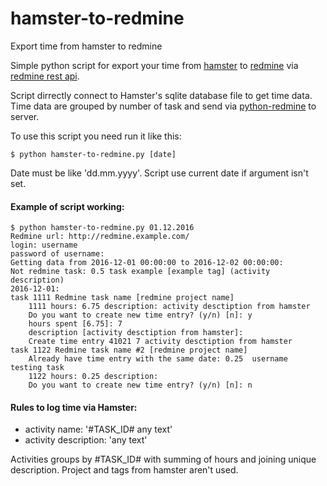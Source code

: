 # hamster-to-redmine
Export time from hamster to redmine

Simple python script for export your time from [hamster](https://github.com/projecthamster/hamster) to [redmine](http://www.redmine.org/) via [redmine rest api](http://www.redmine.org/projects/redmine/wiki/Rest_api).

Script dirrectly connect to Hamster's sqlite database file to get time data. Time data are grouped by number of task and send via [python-redmine](http://python-redmine.readthedocs.io/installation.html) to server.

To use this script you need run it like this:
```
$ python hamster-to-redmine.py [date]
```
Date must be like 'dd.mm.yyyy'. Script use current date if argument isn't set.

#### Example of script working:
```
$ python hamster-to-redmine.py 01.12.2016
Redmine url: http://redmine.example.com/
login: username
password of username: 
Getting data from 2016-12-01 00:00:00 to 2016-12-02 00:00:00:
Not redmine task: 0.5 task example [example tag] (activity description)
2016-12-01:
task 1111 Redmine task name [redmine project name]
    1111 hours: 6.75 description: activity desctiption from hamster
    Do you want to create new time entry? (y/n) [n]: y
    hours spent [6.75]: 7
    description [activity desctiption from hamster]:
    Create time entry 41021 7 activity desctiption from hamster
task 1122 Redmine task name #2 [redmine project name]
    Already have time entry with the same date: 0.25  username  testing task
    1122 hours: 0.25 description:
    Do you want to create new time entry? (y/n) [n]: n
```

#### Rules to log time via Hamster:
* activity name: '#TASK_ID# any text'
* activity description: 'any text'

Activities groups by #TASK_ID# with summing of hours and joining unique description. Project and tags from hamster aren't used.
